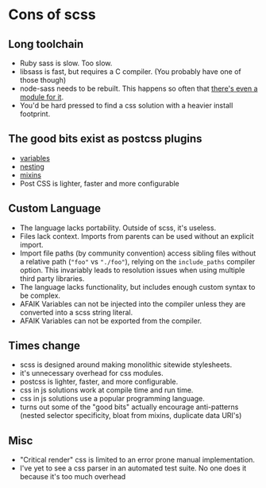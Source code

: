 # Cons of scss


## Long toolchain

- Ruby sass is slow. Too slow.
- libsass is fast, but requires a C compiler.
 (You probably have one of those though)
- node-sass needs to be rebuilt. This happens so often that [there's
 even a module for it](https://www.npmjs.com/package/rebuild-node-sass).
- You'd be hard pressed to find a css solution with a heavier install
 footprint.

## The good bits exist as postcss plugins

- [variables](https://github.com/postcss/postcss-custom-properties)
- [nesting](https://github.com/postcss/postcss-nested)
- [mixins](https://github.com/postcss/postcss-mixins)
- Post CSS is lighter, faster and more configurable

## Custom Language

- The language lacks portability. Outside of scss, it's useless.
- Files lack context. Imports from parents can be used without
 an explicit import.
- Import file paths (by community convention) access sibling files
 without a relative path (`"foo"` vs `"./foo"`), relying on the
 `include_paths` compiler option. This invariably leads to resolution
 issues when using multiple third party libraries.
- The language lacks functionality, but includes enough custom syntax
 to be complex.
- AFAIK Variables can not be injected into the compiler unless they are
 converted into a scss string literal.
- AFAIK Variables can not be exported from the compiler.

## Times change

- scss is designed around making monolithic sitewide stylesheets.
- it's unnecessary overhead for css modules.
- postcss is lighter, faster, and more configurable.
- css in js solutions work at compile time and run time.
- css in js solutions use a popular programming language.
- turns out some of the "good bits" actually encourage anti-patterns
(nested selector specificity, bloat from mixins, duplicate data URI's)

## Misc

- "Critical render" css is limited to an error prone manual
 implementation.
- I've yet to see a css parser in an automated test suite. No one does
 it because it's too much overhead
